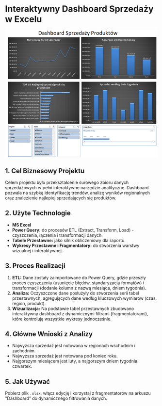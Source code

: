 # Interaktywny Dashboard Sprzedaży w Excelu

![Podgląd Dashboardu](https://github.com/MarSnop99/-Excel-Sales-Dashboard/blob/main/Dashboard%20Screenshot.png?raw=true)

## 1. Cel Biznesowy Projektu
Celem projektu było przekształcenie surowego zbioru danych sprzedażowych w pełni interaktywne narzędzie analityczne. Dashboard pozwala na szybką identyfikację trendów, analizę wyników regionalnych oraz znalezienie najlepiej sprzedających się produktów.

## 2. Użyte Technologie
*   **MS Excel**
*   **Power Query:** do procesów ETL (Extract, Transform, Load) - czyszczenia, łączenia i transformacji danych.
*   **Tabele Przestawne:** jako silnik obliczeniowy dla raportu.
*   **Wykresy Przestawne i Fragmentatory:** do stworzenia warstwy wizualnej i interaktywnej.

## 3. Proces Realizacji
1.  **ETL:** Dane zostały zaimportowane do Power Query, gdzie przeszły proces czyszczenia (usunięcie błędów, standaryzacja formatów) i transformacji (dodanie kolumn z nazwą miesiąca, dniem tygodnia).
2.  **Analiza:** Oczyszczone dane posłużyły do stworzenia serii tabel przestawnych, agregujących dane według kluczowych wymiarów (czas, region, produkt).
3.  **Wizualizacja:** Na podstawie tabel przestawnych zbudowano interaktywny dashboard z dynamicznymi filtrami (fragmentatorami), które kontrolują wszystkie wykresy jednocześnie.

## 4. Główne Wnioski z Analizy
*   Najwyższa sprzedaż jest notowana w regionach wschodnim i zachodnim.
*   Najwyższa sprzedaż jest notowana pod koniec roku. 
*   Najgorszym miesiącem jest luty, a najgorszym dniem tygodnia czwartek.

## 5. Jak Używać
Pobierz plik `.xlsx`, włącz edycję i korzystaj z fragmentatorów na arkuszu "Dashboard" do dynamicznego filtrowania danych.
